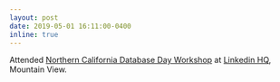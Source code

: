 ```yaml
---
layout: post
date: 2019-05-01 16:11:00-0400
inline: true
---
```


Attended <a href="https://splashthat.com/sites/view/norcaldb2019.splashthat.com">Northern California Database Day Workshop</a> at <a href="https://www.linkedin.com/">Linkedin HQ</a>, Mountain View.
